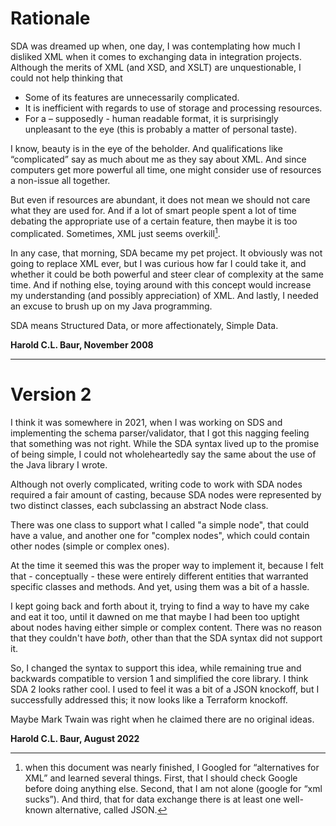 # Rationale

SDA was dreamed up when, one day, I was contemplating how much I disliked XML when 
it comes to exchanging data in integration projects. Although the merits of XML 
(and XSD, and XSLT) are unquestionable, I could not help thinking that

- Some of its features are unnecessarily complicated.
- It is inefficient with regards to use of storage and processing resources.
- For a – supposedly - human readable format, it is surprisingly unpleasant to 
the eye (this is probably a matter of personal taste).

I know, beauty is in the eye of the beholder. And qualifications like “complicated” 
say as much about me as they say about XML. And since computers get more powerful 
all time, one might consider use of resources a non-issue all together.

But even if resources are abundant, it does not mean we should not care what they 
are used for. And if a lot of smart people spent a lot of time debating the 
appropriate use of a certain feature, then maybe it is too complicated. Sometimes, 
XML just seems overkill[^1].

[^1]: when this document was nearly finished, I Googled for “alternatives for XML” 
and learned several things. First, that I should check Google before doing anything 
else. Second, that I am not alone (google for “xml sucks”). And third, that for 
data exchange there is at least one well-known alternative, called JSON.

In any case, that morning, SDA became my pet project. It obviously was not going to 
replace XML ever, but I was curious how far I could take it, and whether it could 
be both powerful and steer clear of complexity at the same time. And if nothing 
else, toying around with this concept would increase my understanding (and possibly 
appreciation) of XML. And lastly, I needed an excuse to brush up on my Java 
programming.

SDA means Structured Data, or more affectionately, Simple Data.

**Harold C.L. Baur, November 2008**

---

# Version 2

I think it was somewhere in 2021, when I was working on SDS and implementing the 
schema parser/validator, that I got this nagging feeling that something was not 
right. While the SDA syntax lived up to the promise of being simple, I could not 
wholeheartedly say the same about the use of the Java library I wrote.

Although not overly complicated, writing code to work with SDA nodes required a 
fair amount of casting, because SDA nodes were represented by two distinct 
classes, each subclassing an abstract Node class.

There was one class to support what I called "a simple node", that could have a 
value, and another one for "complex nodes", which could contain other nodes 
(simple or complex ones).

At the time it seemed this was the proper way to implement it, because I felt 
that - conceptually - these were entirely different entities that warranted 
specific classes and methods. And yet, using them was a bit of a hassle.

I kept going back and forth about it, trying to find a way to have my cake and 
eat it too, until it dawned on me that maybe I had been too uptight about nodes 
having either simple or complex content. There was no reason that they couldn't 
have *both*, other than that the SDA syntax did not support it.

So, I changed the syntax to support this idea, while remaining true and backwards 
compatible to version 1 and simplified the core library. I think SDA 2 looks 
rather cool. I used to feel it was a bit of a JSON knockoff, but I successfully 
addressed this; it now looks like a Terraform knockoff.

Maybe Mark Twain was right when he claimed there are no original ideas.

**Harold C.L. Baur, August 2022**
